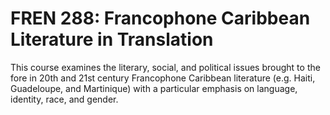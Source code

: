 # FREN 288: Francophone Caribbean Literature in Translation

This course examines the literary, social, and political issues brought to the fore in 20th and 21st century Francophone Caribbean literature (e.g. Haiti, Guadeloupe, and Martinique) with a particular emphasis on language, identity, race, and gender.